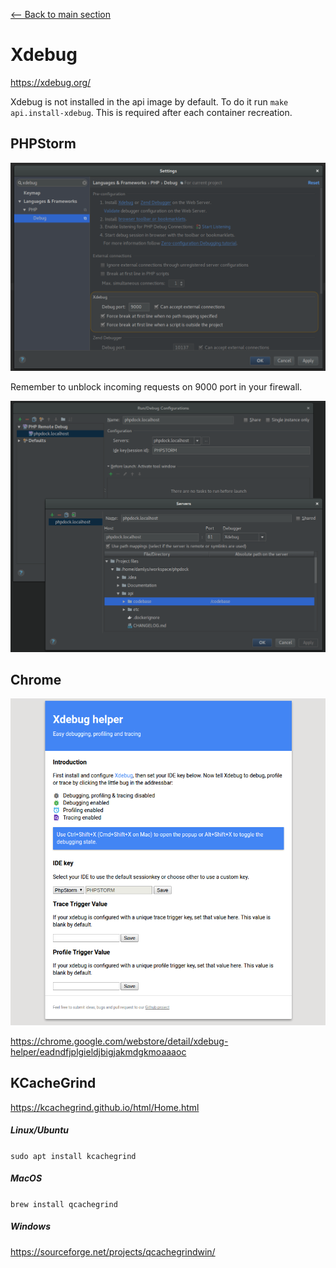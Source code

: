 [<-- Back to main section](../README.md)

# Xdebug

https://xdebug.org/

Xdebug is not installed in the api image by default. 
To do it run `make api.install-xdebug`.
This is required after each container recreation.

## PHPStorm

![PHPStorm Xdebug port config](assets/phpstorm-xdebug-port-config.png)

Remember to unblock incoming requests on 9000 port in your firewall.

![PHPStorm Xdebug run config](assets/phpstorm-xdebug-run-config.png)

## Chrome

![Chrome Xdebug helper](assets/chrome-xdebug-helper.png)

https://chrome.google.com/webstore/detail/xdebug-helper/eadndfjplgieldjbigjakmdgkmoaaaoc

## KCacheGrind

https://kcachegrind.github.io/html/Home.html

##### Linux/Ubuntu

`sudo apt install kcachegrind`
 
##### MacOS

`brew install qcachegrind`

##### Windows

https://sourceforge.net/projects/qcachegrindwin/

